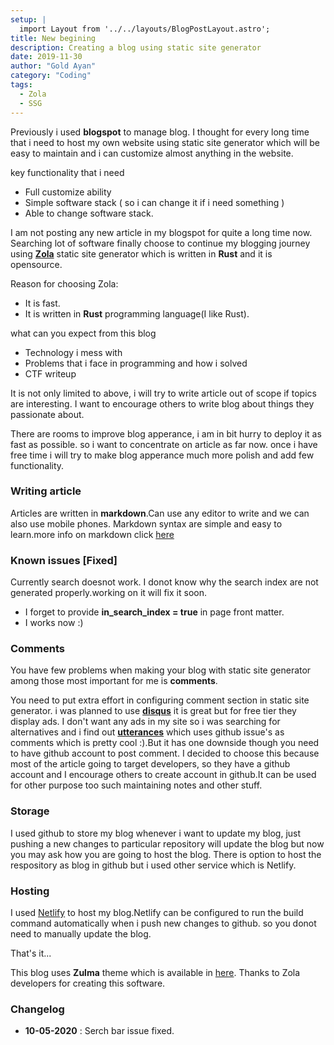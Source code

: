 ```yaml
---
setup: |
  import Layout from '../../layouts/BlogPostLayout.astro';
title: New begining
description: Creating a blog using static site generator
date: 2019-11-30
author: "Gold Ayan"
category: "Coding"
tags:
  - Zola
  - SSG
---
```


Previously i used **blogspot** to manage blog. I thought for every long time that i
need to host my own website using static site generator which will be easy to
maintain and i can customize almost anything in the website.

key functionality that i need

- Full customize ability
- Simple software stack ( so i can change it if i need something )
- Able to change software stack.
<!-- more -->

I am not posting any new article in my blogspot for quite a long time now.
Searching lot of software finally choose to continue my blogging journey using
[**Zola**](https://www.getzola.org) static site generator which is written in
**Rust** and it is opensource.

Reason for choosing Zola:

- It is fast.
- It is written in **Rust** programming language(I like Rust).

what can you expect from this blog

- Technology i mess with
- Problems that i face in programming and how i solved
- CTF writeup

It is not only limited to above, i will try to write article out of scope if
topics are interesting. I want to encourage others to write blog about things
they passionate about.

There are rooms to improve blog apperance, i am in bit hurry to deploy it as fast as possible.
so i want to concentrate on article as far now. once i have free time i will try
to make blog apperance much more polish and add few functionality.

### Writing article

Articles are written in **markdown**.Can use any editor to write and we can also
use mobile phones. Markdown syntax are simple and easy to learn.more info on
markdown click [here](https://www.markdownguide.org)

### Known issues [Fixed]

Currently search doesnot work. I donot know why the search index are not generated
properly.working on it will fix it soon.

- I forget to provide **in_search_index = true** in page front matter.
- I works now :)

### Comments

You have few problems when making your blog with static site generator among
those most important for me is **comments**.

You need to put extra effort in configuring comment section in static site
generator. i was planned to use [**disqus**](https://disqus.com) it is great
but for free tier they display ads. I don't want any ads in my site so i was
searching for alternatives and i find out [**utterances**](https://utteranc.es)
which uses github issue's as comments which is pretty cool :).But it has one
downside though you need to have github account to post comment. I decided to
choose this because most of the article going to target developers, so they
have a github account and I encourage others to create account in github.It can
be used for other purpose too such maintaining notes and other stuff.

### Storage

I used github to store my blog whenever i want to update my blog, just pushing
a new changes to particular repository will update the blog but now you may ask
how you are going to host the blog. There is option to host the respository as
blog in github but i used other service which is Netlify.

### Hosting

I used [Netlify](https://www.netlify.com) to host my blog.Netlify can be configured
to run the build command automatically when i push new changes to github. so you
donot need to manually update the blog.

That's it...

This blog uses **Zulma** theme which is available in
[here](https://www.getzola.org/themes/zulma/). Thanks to Zola developers
for creating this software.

### Changelog

- **10-05-2020** : Serch bar issue fixed.
